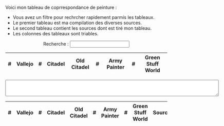 
Voici mon tableau de coprrespondance de peinture :
* Vous avez un filtre pour rechrcher rapidement parmis les tableaux.
* Le premier tableau est ma compilation des diverses sources.
* Le second tableau contient les sources dont est tiré mon tableau.
* Les colonnes des tableaux sont triables.

<form style="text-align: center;">
	<label>
		Recherche :
		<input type="text" id="filter">
	</label>
</form>

<table id="merge" class="sort">
	<thead>
		<tr>
			<th data-sort="0">#</th>
			<th data-sort="1">Vallejo</th>
			<th data-sort="2">#</th>
			<th data-sort="3">Citadel</th>
			<th data-sort="4">Old Citadel</th>
			<th data-sort="5">#</th>
			<th data-sort="6">Army Painter</th>
			<th data-sort="7">#</th>
			<th data-sort="8">Green Stuff World</th>
		</tr>
	</thead>
	<tbody></tbody>
</table>

<textarea cols=80 rows=3></textarea>

<table id="equivalence" class="sort">
	<thead>
		<tr>
			<th data-sort="0">#</th>
			<th data-sort="1">Vallejo</th>
			<th data-sort="2">#</th>
			<th data-sort="3">Citadel</th>
			<th data-sort="4">Old Citadel</th>
			<th data-sort="5">#</th>
			<th data-sort="6">Army Painter</th>
			<th data-sort="7">#</th>
			<th data-sort="8">Green Stuff World</th>
			<th>Source</th>
		</tr>
	</thead>
	<tbody></tbody>
</table>

